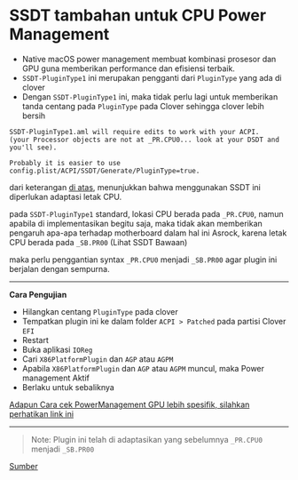 # SSDT tambahan untuk CPU Power Management

* Native macOS power management membuat kombinasi prosesor dan GPU guna memberikan performance dan efisiensi terbaik.
* `SSDT-PluginType1` ini merupakan pengganti dari `PluginType` yang ada di clover
* Dengan `SSDT-PluginType1` ini, maka tidak perlu lagi untuk memberikan tanda centang pada `PluginType` pada Clover sehingga clover lebih bersih

```
SSDT-PluginType1.aml will require edits to work with your ACPI.
(your Processor objects are not at _PR.CPU0... look at your DSDT and you'll see).

Probably it is easier to use config.plist/ACPI/SSDT/Generate/PluginType=true.
```

dari keterangan [di atas](https://www.tonymacx86.com/threads/macos-native-cpu-igpu-power-management.222982/page-52), menunjukkan bahwa menggunakan SSDT ini diperlukan adaptasi letak CPU.

pada `SSDT-PluginType1` standard, lokasi CPU berada pada `_PR.CPU0`, namun apabila di implementasikan begitu saja, maka tidak akan memberikan pengaruh apa-apa terhadap motherboard dalam hal ini Asrock, karena letak CPU berada pada `_SB.PR00` (Lihat SSDT Bawaan)

maka perlu penggantian syntax `_PR.CPU0` menjadi `_SB.PR00` agar plugin ini berjalan dengan sempurna.

---

**Cara Pengujian**

- Hilangkan centang `PluginType` pada clover
- Tempatkan plugin ini ke dalam folder `ACPI > Patched` pada partisi Clover `EFI`
- Restart
- Buka aplikasi `IOReg`
- Cari `X86PlatformPlugin` dan `AGP` atau `AGPM`
- Apabila `X86PlatformPlugin` dan `AGP` atau `AGPM` muncul, maka Power management Aktif
- Berlaku untuk sebaliknya

[Adapun Cara cek PowerManagement GPU lebih spesifik, silahkan perhatikan link ini](/Catatan/GPU-PowerManagement.md)


---

> Note: Plugin ini telah di adaptasikan yang sebelumnya `_PR.CPU0` menjadi `_SB.PR00`

[Sumber](https://www.tonymacx86.com/threads/macos-native-cpu-igpu-power-management.222982/)
